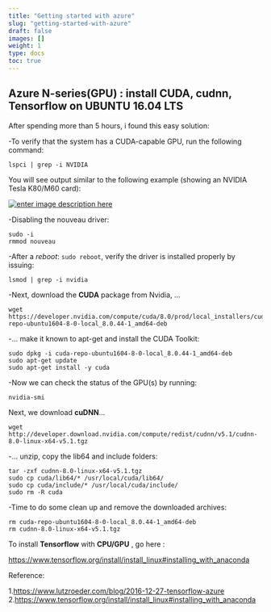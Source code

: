 ```yaml
---
title: "Getting started with azure"
slug: "getting-started-with-azure"
draft: false
images: []
weight: 1
type: docs
toc: true
---
```


## Azure N-series(GPU) : install CUDA, cudnn, Tensorflow on UBUNTU 16.04 LTS
After spending more than 5 hours, i found this easy solution:

-To verify that the system has a CUDA-capable GPU, run the following command:

    lspci | grep -i NVIDIA
You will see output similar to the following example (showing an NVIDIA Tesla K80/M60 card):

[![enter image description here][1]][1]


-Disabling the nouveau driver:

    sudo -i
    rmmod nouveau
-After a *reboot*: `sudo reboot`, verify the driver is installed properly by issuing:

    lsmod | grep -i nvidia

-Next, download the **CUDA** package from Nvidia, ...

    wget https://developer.nvidia.com/compute/cuda/8.0/prod/local_installers/cuda-repo-ubuntu1604-8-0-local_8.0.44-1_amd64-deb

-... make it known to apt-get and install the CUDA Toolkit:

    sudo dpkg -i cuda-repo-ubuntu1604-8-0-local_8.0.44-1_amd64-deb
    sudo apt-get update
    sudo apt-get install -y cuda

-Now we can check the status of the GPU(s) by running:

    nvidia-smi

Next, we download **cuDNN**...

    wget http://developer.download.nvidia.com/compute/redist/cudnn/v5.1/cudnn-8.0-linux-x64-v5.1.tgz

-... unzip, copy the lib64 and include folders:

    tar -zxf cudnn-8.0-linux-x64-v5.1.tgz
    sudo cp cuda/lib64/* /usr/local/cuda/lib64/
    sudo cp cuda/include/* /usr/local/cuda/include/
    sudo rm -R cuda

-Time to do some clean up and remove the downloaded archives:

    rm cuda-repo-ubuntu1604-8-0-local_8.0.44-1_amd64-deb
    rm cudnn-8.0-linux-x64-v5.1.tgz

To install **Tensorflow** with **CPU/GPU** , go here :

https://www.tensorflow.org/install/install_linux#installing_with_anaconda


Reference:

1.https://www.lutzroeder.com/blog/2016-12-27-tensorflow-azure
2.https://www.tensorflow.org/install/install_linux#installing_with_anaconda

  [1]: https://i.stack.imgur.com/12dFh.png
  [2]: https://www.tensorflow.org/install/install_linux#installing_with_anaconda

